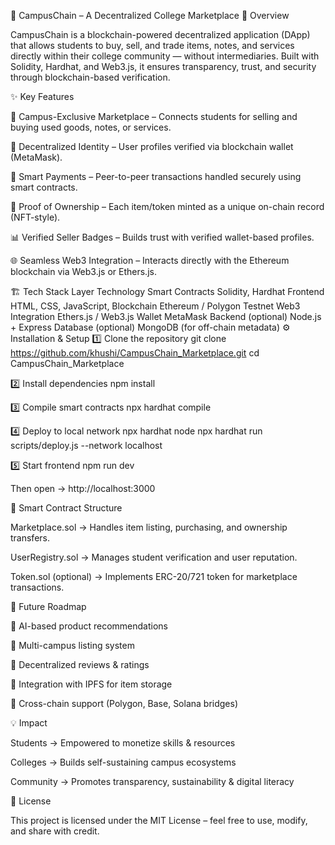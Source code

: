 🚀 CampusChain – A Decentralized College Marketplace
📌 Overview

CampusChain is a blockchain-powered decentralized application (DApp) that allows students to buy, sell, and trade items, notes, and services directly within their college community — without intermediaries.
Built with Solidity, Hardhat, and Web3.js, it ensures transparency, trust, and security through blockchain-based verification.

✨ Key Features

🏫 Campus-Exclusive Marketplace – Connects students for selling and buying used goods, notes, or services.

🔐 Decentralized Identity – User profiles verified via blockchain wallet (MetaMask).

💸 Smart Payments – Peer-to-peer transactions handled securely using smart contracts.

🧾 Proof of Ownership – Each item/token minted as a unique on-chain record (NFT-style).

📊 Verified Seller Badges – Builds trust with verified wallet-based profiles.

🌐 Seamless Web3 Integration – Interacts directly with the Ethereum blockchain via Web3.js or Ethers.js.

🏗️ Tech Stack
Layer	Technology
Smart Contracts	Solidity, Hardhat
Frontend	HTML, CSS, JavaScript, 
Blockchain	Ethereum / Polygon Testnet
Web3 Integration	Ethers.js / Web3.js
Wallet	MetaMask
Backend (optional)	Node.js + Express
Database (optional)	MongoDB (for off-chain metadata)
⚙️ Installation & Setup
1️⃣ Clone the repository
git clone https://github.com/khushi/CampusChain_Marketplace.git
cd CampusChain_Marketplace

2️⃣ Install dependencies
npm install

3️⃣ Compile smart contracts
npx hardhat compile

4️⃣ Deploy to local network
npx hardhat node
npx hardhat run scripts/deploy.js --network localhost

5️⃣ Start frontend
npm run dev


Then open → http://localhost:3000

🔗 Smart Contract Structure

Marketplace.sol → Handles item listing, purchasing, and ownership transfers.

UserRegistry.sol → Manages student verification and user reputation.

Token.sol (optional) → Implements ERC-20/721 token for marketplace transactions.

🧠 Future Roadmap

🔸 AI-based product recommendations

🔸 Multi-campus listing system

🔸 Decentralized reviews & ratings

🔸 Integration with IPFS for item storage

🔸 Cross-chain support (Polygon, Base, Solana bridges)

💡 Impact

Students → Empowered to monetize skills & resources

Colleges → Builds self-sustaining campus ecosystems

Community → Promotes transparency, sustainability & digital literacy


📜 License

This project is licensed under the MIT License – feel free to use, modify, and share with credit.